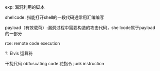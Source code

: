 exp: 漏洞利用的脚本

shellcode: 指能打开shell的一段代码通常用汇编编写

payload（有效载荷）:漏洞过程中需要构造的攻击代码，shellcode属于payload的一部分

rce: remote code execution


?: Elvis 运算符

干扰代码 obfuscating code
花指令 junk instruction